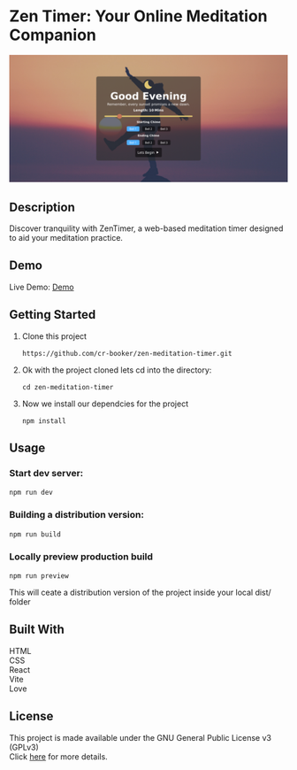 # Zen Timer: Your Online Meditation Companion

![Screenshot](screenshots/screenshot-1.png)

## Description 
Discover tranquility with ZenTimer, a web-based meditation timer designed to aid your meditation practice.

## Demo 
Live Demo: [Demo](https://cr-booker.github.io/zen-meditation-timer/)

## Getting Started 
1. Clone this project  
   ```
   https://github.com/cr-booker/zen-meditation-timer.git
   ```

1. Ok with the project cloned lets cd into the directory:  
   ```
   cd zen-meditation-timer
   ```

1. Now we install our dependcies for the project
   ```
   npm install
   ```
## Usage 
### Start dev server: 
   ```
   npm run dev
   ```
### Building a distribution version:   
   ```
   npm run build
   ```
### Locally preview production build 
   ```
   npm run preview
   ```
   This will ceate a distribution version of the project inside your local dist/ folder

## Built With 
HTML  
CSS  
React  
Vite  
Love

## License
This project is made available under the GNU General Public License v3 (GPLv3)  
Click [here](https://github.com/cr-booker/zen-meditation-timer/blob/main/LICENSE) for more details.
